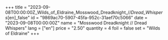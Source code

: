 +++
title = "2023-09-08T00:00:00Z_Wilds_of_Eldraine_Mosswood_Dreadknight_//_Dread_Whispers_[en]_false"
id = "9869ac70-5907-45fa-952c-31aef70c5066"
date = "2023-09-08T00:00:00Z"
name = "Mosswood Dreadknight // Dread Whispers"
lang = ["en"]
price = "2.50"
quantity = 4
foil = false
set = "Wilds of Eldraine"
+++
